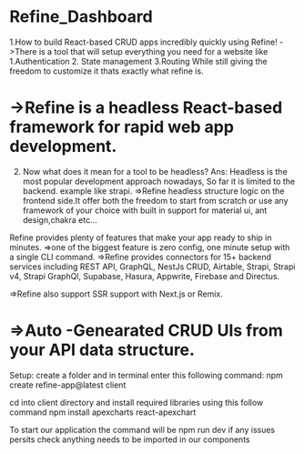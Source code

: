 # Refine_Dashboard
1.How to build React-based CRUD apps incredibly quickly using Refine!
->There is a tool that will setup everything you need for a website like
	1.Authentication
	2. State management
	3.Routing
	While still giving the freedom to customize it thats exactly what refine is.

->Refine is a headless React-based framework for rapid web app development.
==================================================================================
2. Now what does it mean for a tool to be headless?
Ans: Headless is the most popular development approach nowadays, So far it is limited to the
backend. example like strapi.
=>Refine headless structure logic on the frontend side.It offer both the freedom to start from scratch or use any framework of your choice with built in support for material ui, ant design,chakra etc...

Refine provides plenty of features that make your app ready to ship in minutes.
=>one of the biggest feature is zero config, one minute setup with a single CLI command.
=>Refine provides connectors for 15+ backend services including REST API, GraphQL, NestJs CRUD, Airtable, Strapi, Strapi v4, Strapi GraphQl, Supabase, Hasura, Appwrite, Firebase and Directus.

=>Refine also support SSR support with Next.js or Remix.

=>Auto -Genearated CRUD UIs from your API data structure.
====================================================================================
Setup:
create a folder and in terminal enter this following command:
npm create refine-app@latest client

cd into client directory and install required libraries using this follow command
npm install apexcharts react-apexchart

To start our application the command will be npm run dev
 if any issues persits check anything needs to be imported in our components
